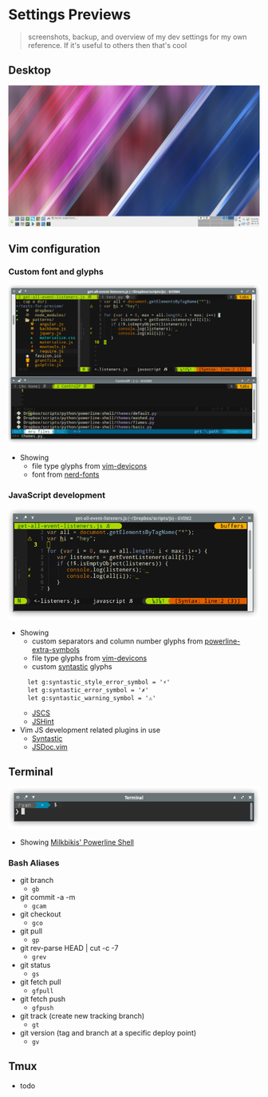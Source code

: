 # Settings Previews

> screenshots, backup, and overview of my dev settings for my own reference. If it's useful to others then that's cool


## Desktop

![img](previews/desktop-1.png)

## Vim configuration

### Custom font and glyphs

![img](previews/custom-glyphs.png)

* Showing
  * file type glyphs from [vim-devicons][vim-devicons]
  * font from [nerd-fonts][nerd-fonts]

### JavaScript development

![img](previews/vim-js-development-1.png)

* Showing
  * custom separators and column number glyphs from [powerline-extra-symbols][powerline-extra-symbols]
  * file type glyphs from [vim-devicons][vim-devicons]
  * custom [syntastic][syntastic] glyphs
  ```vim
    let g:syntastic_style_error_symbol = '⚡'
    let g:syntastic_error_symbol = '✗'
    let g:syntastic_warning_symbol = '⚠'
  ```
  * [JSCS][jscs]
  * [JSHint][jshint]
* Vim JS development related plugins in use
  * [Syntastic][syntastic]
  * [JSDoc.vim][vim-jsdoc]

## Terminal

![img](previews/bash-terminal-1.png)

* Showing [Milkbikis' Powerline Shell][powerline-shell]

### Bash Aliases

* git branch
  * `gb`
* git commit -a -m
  * `gcam`
* git checkout
  * `gco`
* git pull
  * `gp`
* git rev-parse HEAD | cut -c -7
  * `grev`
* git status
  * `gs`
* git fetch pull
  * `gfpull`
* git fetch push
  * `gfpush`
* git track (create new tracking branch)
  * `gt`
* git version (tag and branch at a specific deploy point)
  * `gv`

## Tmux

* todo

[vim-devicons]:https://github.com/ryanoasis/vim-devicons
[powerline-extra-symbols]:https://github.com/ryanoasis/powerline-extra-symbols
[syntastic]:https://github.com/scrooloose/syntastic
[jscs]:https://github.com/jscs-dev/node-jscs
[jshint]:https://github.com/jshint/jshint
[vim-jsdoc]:https://github.com/heavenshell/vim-jsdoc
[powerline-shell]:https://github.com/milkbikis/powerline-shell
[nerd-fonts]:https://github.com/ryanoasis/nerd-fonts
